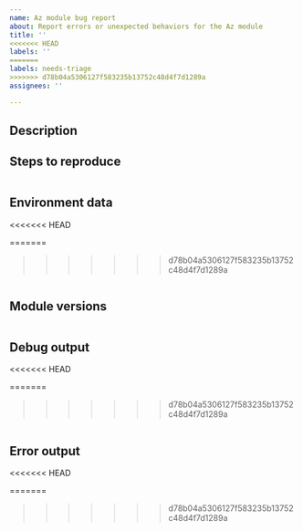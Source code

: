 ```yaml
---
name: Az module bug report
about: Report errors or unexpected behaviors for the Az module
title: ''
<<<<<<< HEAD
labels: ''
=======
labels: needs-triage
>>>>>>> d78b04a5306127f583235b13752c48d4f7d1289a
assignees: ''

---
```


<!--

- Make sure you are able to reproduce this issue on the latest released version of Az
    - https://www.powershellgallery.com/packages/Az
- Please search the existing issues to see if there has been a similar issue filed
- For issue related to importing a module, please refer to our troubleshooting guide:
    - https://github.com/Azure/azure-powershell/blob/master/documentation/troubleshoot-module-load.md

-->

## Description



## Steps to reproduce

```powershell

```

## Environment data

<<<<<<< HEAD
<!-- Please run $PSVersionTable and paste the output in the below code block -->
=======
<!-- Please run $PSVersionTable and paste the output in the below code block
     If running the Docker container image, indicate the tag of the image used and the version of Docker engine-->
>>>>>>> d78b04a5306127f583235b13752c48d4f7d1289a

```

```

## Module versions

<!-- Please run (Get-Module  -ListAvailable) and paste the output in the below code block -->

```powershell

```

## Debug output

<<<<<<< HEAD
<!-- Set $DebugPreference='Continue' before running the repro and paste the resulting debug stream in the below code block -->
=======
<!-- Set $DebugPreference='Continue' before running the repro and paste the resulting debug stream in the below code block
     ATTENTION: Be sure to remove any sensitive information that may be in the logs -->
>>>>>>> d78b04a5306127f583235b13752c48d4f7d1289a

```

```

## Error output

<<<<<<< HEAD
<!-- Please run Resolve-AzError and paste the output in the below code block -->
=======
<!-- Please run Resolve-AzError and paste the output in the below code block
     ATTENTION: Be sure to remove any sensitive information that may be in the logs -->
>>>>>>> d78b04a5306127f583235b13752c48d4f7d1289a

```

```

